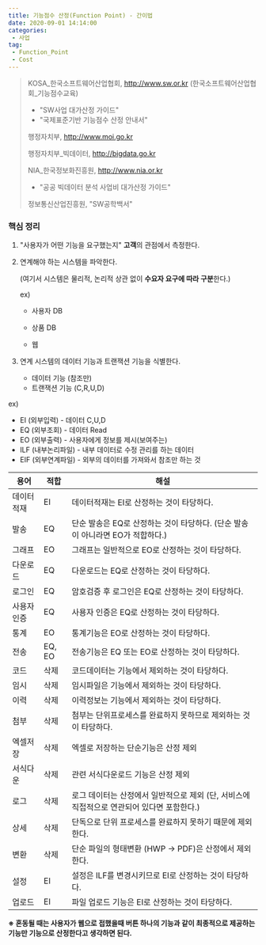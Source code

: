 ```yaml
---
title: 기능점수 산정(Function Point) - 간이법
date: 2020-09-01 14:14:00
categories:
 - 사업
tag:
 - Function_Point
 - Cost
---
```


> KOSA\_한국소프트웨어산업협회, http://www.sw.or.kr (한국소프트웨어산업협회_기능점수교육)
>
> - "SW사업 대가산정 가이드"
> - "국제표준기반 기능점수 산정 안내서"
>
> 행정자치부, http://www.moi.go.kr
>
> 행정자치부_빅데이터, http://bigdata.go.kr
>
> NIA_한국정보화진흥원, http://www.nia.or.kr
>
> - "공공 빅데이터 분석 사업비 대가산정 가이드"
>
> 정보통신산업진흥원, "SW공학백서"

### 핵심 정리

1. "사용자가 어떤 기능을 요구했는지" **고객**의 관점에서 측정한다.

2. 연계해야 하는 시스템을 파악한다.

   (여기서 시스템은 물리적, 논리적 상관 없이 **수요자 요구에 따라 구분**한다.)

   ex)

   - 사용자 DB

   - 상품 DB

   - 웹

3. 연계 시스템의 데이터 기능과 트랜잭션 기능을 식별한다.

   - 데이터 기능 (참조만)
   - 트랜잭션 기능 (C,R,U,D)

ex)

- EI (외부입력) - 데이터 C,U,D
- EQ (외부조회) - 데이터 Read
- EO (외부출력) - 사용자에게 정보를 제시(보여주는)
- ILF (내부논리파일) - 내부 데이터로 수정 관리를 하는 데이터
- EIF (외부연계파일) - 외부의 데이터를 가져와서 참조만 하는 것



| 용어       | 적합   | 해설                                                         |
| ---------- | ------ | ------------------------------------------------------------ |
| 데이터적재 | EI     | 데이터적재는 EI로 산정하는 것이 타당하다.                    |
| 발송       | EQ     | 단순 발송은 EQ로 산정하는 것이 타당하다. (단순 발송이 아니라면 EO가 적합하다.) |
| 그래프     | EO     | 그래프는 일반적으로 EO로 산정하는 것이 타당하다.             |
| 다운로드   | EQ     | 다운로드는 EQ로 산정하는 것이 타당하다.                      |
| 로그인     | EQ     | 암호검증 후 로그인은 EQ로 산정하는 것이 타당하다.            |
| 사용자인증 | EQ     | 사용자 인증은 EQ로 산정하는 것이 타당하다.                   |
| 통계       | EO     | 통계기능은 EO로 산정하는 것이 타당하다.                      |
| 전송       | EQ, EO | 전송기능은 EQ 또는 EO로 산정하는 것이 타당하다.              |
| 코드       | 삭제   | 코드데이터는 기능에서 제외하는 것이 타당하다.                |
| 임시       | 삭제   | 임시파일은 기능에서 제외하는 것이 타당하다.                  |
| 이력       | 삭제   | 이력정보는 기능에서 제외하는 것이 타당하다.                  |
| 첨부       | 삭제   | 첨부는 단위프로세스를 완료하지 못하므로 제외하는 것이 타당하다. |
| 엑셀저장   | 삭제   | 엑셀로 저장하는 단순기능은 산정 제외                         |
| 서식다운   | 삭제   | 관련 서식다운로드 기능은 산정 제외                           |
| 로그       | 삭제   | 로그 데이터는 산정에서 일반적으로 제외 (단, 서비스에 직접적으로 연관되어 있다면 포함한다.) |
| 상세       | 삭제   | 단독으로 단위 프로세스를 완료하지 못하기 때문에 제외한다.    |
| 변환       | 삭제   | 단순 파일의 형태변환 (HWP -> PDF)은 산정에서 제외한다.       |
| 설정       | EI     | 설정은 ILF를 변경시키므로 EI로 산정하는 것이 타당하다.       |
| 업로드     | EI     | 파일 업로드 기능은 EI로 산정하는 것이 타당하다.              |



**※ 혼동될 때는 사용자가 웹으로 접했을때 버튼 하나의 기능과 같이 최종적으로 제공하는 기능만 기능으로 산정한다고 생각하면 된다.**